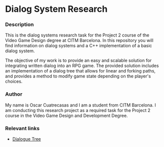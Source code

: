 # Dialog System Research

### Description

This is the dialog systems research task for the Project 2 course of the Video Game Design degree at CITM Barcelona. In this repository you will find information on dialog systems and a C++ implementation of a basic dialog system.

The objective of my work is to provide an easy and scalable solution for integrating written dialog into an RPG game. The provided solution includes an implementation of a dialog tree that allows for linear and forking paths, and provides a method to modify game state depending on the player's choices.

### Author

My name is Oscar Cuatrecasas and I am a student from CITM Barcelona. I am conducting this research project as a required task for the Project 2 course in the Video Game Design and Development Degree.

### Relevant links
- [Dialogue Tree](https://en.wikipedia.org/wiki/Dialogue_tree)
